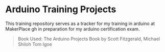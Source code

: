 # Arduino Training Projects

This training repository serves as a tracker for my training in arduino at MakerPlace gh in
preparation for my arduino certification exam.

>Book Used: The Arduino Projects Book by Scott Fitzgerald, Michael Shiloh Tom Igoe

